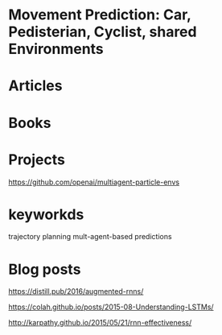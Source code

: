 # Movement Prediction: Car, Pedisterian, Cyclist, shared Environments


# Articles

# Books

# Projects
https://github.com/openai/multiagent-particle-envs
# keyworkds
trajectory planning
mult-agent-based predictions
# Blog posts
https://distill.pub/2016/augmented-rnns/

https://colah.github.io/posts/2015-08-Understanding-LSTMs/

http://karpathy.github.io/2015/05/21/rnn-effectiveness/

